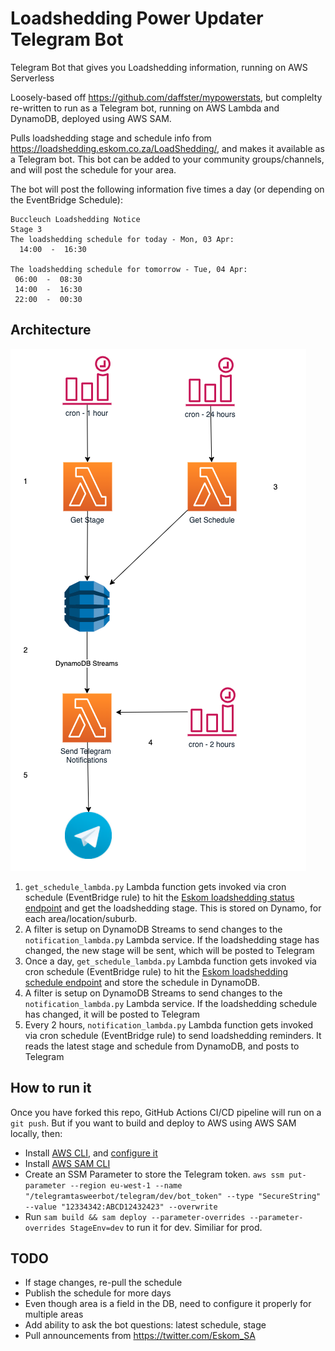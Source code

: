 # Loadshedding Power Updater Telegram Bot
Telegram Bot that gives you Loadshedding information, running on AWS Serverless

Loosely-based off https://github.com/daffster/mypowerstats, but complelty re-written to run as a Telegram bot, running on AWS Lambda and DynamoDB, deployed using AWS SAM.

Pulls loadshedding stage and schedule info from https://loadshedding.eskom.co.za/LoadShedding/, and makes it available as a Telegram bot. This bot can be added to your community groups/channels, and will post the schedule for your area.

The bot will post the following information five times a day (or depending on the EventBridge Schedule):
```
Buccleuch Loadshedding Notice 
Stage 3  
The loadshedding schedule for today - Mon, 03 Apr: 
  14:00  -  16:30
  
The loadshedding schedule for tomorrow - Tue, 04 Apr: 
 06:00  -  08:30
 14:00  -  16:30
 22:00  -  00:30

```

## Architecture 
![architecture](docs/Architecture.png)

1. `get_schedule_lambda.py` Lambda function gets invoked via cron schedule (EventBridge rule) to hit the [Eskom loadshedding status endpoint](https://loadshedding.eskom.co.za/LoadShedding/GetStatus) and get the loadshedding stage. This is stored on Dynamo, for each area/location/suburb.
2. A filter is setup on DynamoDB Streams to send changes to the `notification_lambda.py` Lambda service. If the loadshedding stage has changed, the new stage will be sent, which will be posted to Telegram
3. Once a day, `get_schedule_lambda.py` Lambda function gets invoked via cron schedule (EventBridge rule) to hit the [Eskom loadshedding schedule endpoint](https://loadshedding.eskom.co.za/LoadShedding/GetScheduleM) and store the schedule in DynamoDB. 
4. A filter is setup on DynamoDB Streams to send changes to the `notification_lambda.py` Lambda service. If the loadshedding schedule has changed, it will be posted to Telegram
5. Every 2 hours, `notification_lambda.py` Lambda function gets invoked via cron schedule (EventBridge rule) to send loadshedding reminders. It reads the latest stage and schedule from DynamoDB, and posts to Telegram

## How to run it
Once you have forked this repo, GitHub Actions CI/CD pipeline will run on a `git push`. But if you want to build and deploy to AWS using AWS SAM locally, then:

- Install [AWS CLI](https://docs.aws.amazon.com/cli/latest/userguide/install-cliv2.html), and  [configure it](https://docs.aws.amazon.com/cli/latest/userguide/cli-configure-quickstart.html#cli-configure-quickstart-config)
- Install [AWS SAM CLI](https://docs.aws.amazon.com/serverless-application-model/latest/developerguide/serverless-sam-cli-install.html)
- Create an SSM Parameter to store the Telegram token. `aws ssm put-parameter --region eu-west-1 --name "/telegramtasweerbot/telegram/dev/bot_token" --type "SecureString" --value "12334342:ABCD12432423" --overwrite`
- Run `sam build && sam deploy --parameter-overrides --parameter-overrides StageEnv=dev` to run it for dev. Similiar for prod.


## TODO
- If stage changes, re-pull the schedule
- Publish the schedule for more days
- Even though area is a field in the DB, need to configure it properly for multiple areas
- Add ability to ask the bot questions: latest schedule, stage
- Pull announcements from https://twitter.com/Eskom_SA
